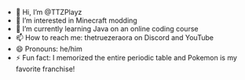 - 👋 Hi, I’m @TTZPlayz
- 👀 I’m interested in Minecraft modding
- 🌱 I’m currently learning Java on an online coding course
- 📫 How to reach me: thetruezeraora on Discord and YouTube
- 😄 Pronouns: he/him
- ⚡ Fun fact: I memorized the entire periodic table and Pokemon is my favorite franchise!

<!---
TTZPlayz/TTZPlayz is a ✨ special ✨ repository because its `README.md` (this file) appears on your GitHub profile.
You can click the Preview link to take a look at your changes.
--->
